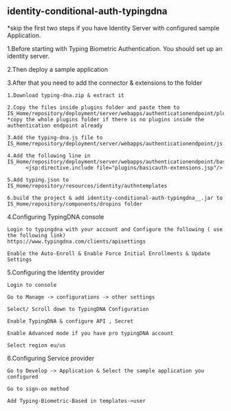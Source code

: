 ## identity-conditional-auth-typingdna

*skip the first two steps if you have Identity Server with configured sample Application.

1.Before starting with Typing Biometric Authentication. You should set up an identity server.

2.Then deploy a sample application
  
3.After that you need to add the connector & extensions to the folder

    
    1.Download typing-dna.zip & extract it 
    
    2.Copy the files inside plugins folder and paste them to IS_Home/repository/deployment/server/webapps/authenticationendpoint/plugins
    *copy the whole plugins folder if there is no plugins inside the authentication endpoint already 
    
    3.Add the typing-dna.js file to IS_Home/repository/deployment/server/webapps/authenticationendpoint/js
    
    4.Add the following line in IS_Home/repository/deployment/server/webapps/authenticationendpoint/basicauth.jsp
          <jsp:directive.include file="plugins/basicauth-extensions.jsp"/>
    
    5.Add typing.json to IS_Home/repository/resources/identity/authntemplates
    
    6.build the project & add identity-conditional-auth-typingdna__.jar to IS_Home/repository/components/dropins folder


4.Configuring TypingDNA console
   ```
   Login to typingdna with your account and Configure the following ( use the following link) 
   https://www.typingdna.com/clients/apisettings

   Enable the Auto-Enroll & Enable Force Initial Enrollments & Update Settings
   ```

5.Configuring the Identity provider
  ```
  Login to console
  
  Go to Manage -> configurations -> other settings
  
  Select/ Scroll down to TypingDNA Configuration
  
  Enable TypingDNA & configure API , Secret
  
  Enable Advanced mode if you have pro typingDNA account
  
  Select region eu/us
  ```

6.Configuring Service provider
  ```
  Go to Develop -> Application & Select the sample application you configured
  
  Go to sign-on method
  
  Add Typing-Biometric-Based in templates->user
  ```
